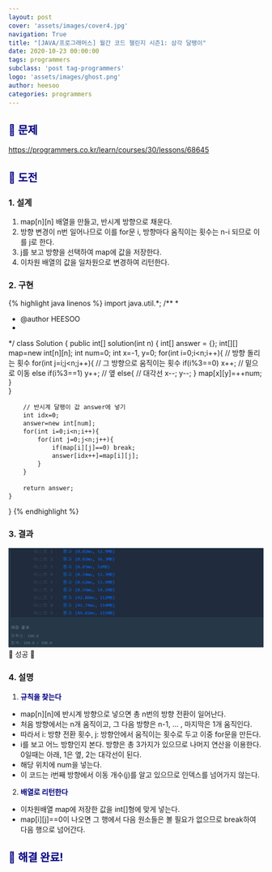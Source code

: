 ```yaml
---
layout: post
cover: 'assets/images/cover4.jpg'
navigation: True
title: "[JAVA/프로그래머스] 월간 코드 챌린지 시즌1: 삼각 달팽이"
date: 2020-10-23 00:00:00
tags: programmers
subclass: 'post tag-programmers'
logo: 'assets/images/ghost.png'
author: heesoo
categories: programmers
---
```

## <span style="color:navy">👀 문제</span>
<https://programmers.co.kr/learn/courses/30/lessons/68645>

## <span style="color:navy">👊 도전</span>

### 1. 설계
1. map[n][n] 배열을 만들고, 반시계 방향으로 채운다.
2. 방향 변경이 n번 일어나므로 이를 for문 i, 방향마다 움직이는 횟수는 n-i 되므로 이를 j로 한다.
3. j를 보고 방향을 선택하여 map에 값을 저장한다.
4. 이차원 배열의 값을 일차원으로 변경하여 리턴한다.

### 2. 구현 
{% highlight java linenos %}
import java.util.*;
/**
 *
 * @author HEESOO
 *
 */
class Solution {
    public int[] solution(int n) {
        int[] answer = {};
        int[][] map=new int[n][n];
        int num=0;
        int x=-1, y=0;
        for(int i=0;i<n;i++){ // 방향 돌리는 횟수
            for(int j=i;j<n;j++){ // 그 방향으로 움직이는 횟수
                if(i%3==0) x++; // 밑으로 이동
                else if(i%3==1) y++; // 옆
                else{ // 대각선
                    x--;
                    y--;
                }
                map[x][y]=++num;
            }            
        }
        
        // 반시계 달팽이 값 answer에 넣기
        int idx=0;
        answer=new int[num];
        for(int i=0;i<n;i++){
            for(int j=0;j<n;j++){
                if(map[i][j]==0) break;
                answer[idx++]=map[i][j];
            }
        }
        
        return answer;
    }
}
{% endhighlight %}

### 3. 결과
![실행결과](./assets/images/201023_3.PNG)
🤟 성공 🤟  

### 4. 설명
1. **<span style="color:navy">규칙을 찾는다</span>**
- map[n][n]에 반시계 방향으로 넣으면 총 n번의 방향 전환이 일어난다.
- 처음 방향에서는 n개 움직이고, 그 다음 방향은 n-1, ... , 마지막은 1개 움직인다.
- 따라서 i: 방향 전환 횟수, j: 방향안에서 움직이는 횟수로 두고 이중 for문을 만든다.
- i를 보고 어느 방향인지 본다. 방향은 총 3가지가 있으므로 나머지 연산을 이용한다. 0일때는 아래, 1은 옆, 2는 대각선이 된다.
- 해당 위치에 num을 넣는다.
- 이 코드는 i번째 방향에서 이동 개수(j)를 알고 있으므로 인덱스를 넘어가지 않는다.

2. **<span style="color:navy">배열로 리턴한다</span>**
- 이차원배열 map에 저장한 값을 int[]형에 맞게 넣는다.
- map[i][j]==0이 나오면 그 행에서 다음 원소들은 볼 필요가 없으므로 break하여 다음 행으로 넘어간다.

  
## <span style="color:navy">👏 해결 완료!</span>